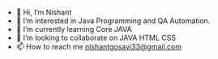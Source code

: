 - 👋 Hi, I’m Nishant
- 👀 I’m interested in Java Programming and QA Automation.
- 🌱 I’m currently learning Core JAVA
- 💞️ I’m looking to collaborate on JAVA HTML CSS
- 📫 How to reach me nishantgosavi33@gmail.com

<!---
NNGosavi/NNGosavi is a ✨ special ✨ repository because its `README.md` (this file) appears on your GitHub profile.
You can click the Preview link to take a look at your changes.
--->
